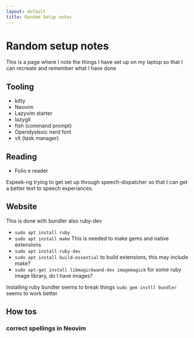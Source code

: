 ```yaml
---
layout: default
title: Random Setup notes
---
```


# Random setup notes
This is a page where I note the things I have set up on my laptop so that I can recreate and remember what I have done

## Tooling

* kitty 
* Neovim
* Lazyvim starter
* lazygit
* fish (command prompt)
* Opendyslexic nerd font
* vit (task manager)



## Reading
 * Folio e reader

Espeek-ng trying to get set up through speech-dispatcher so that I can get a better text to speech experiances.

## Website
This is done with bundler also ruby-dev

* `sudo apt install ruby`
* `sudo apt install make`  This is needed to make gems and native extensions
* `sudo apt install ruby-dev`
* `sudo apt install build-essential` to build extensions, this may include make?
* `sudo apt-get install libmagickwand-dev imagemagick` for some ruby image library, do I have images?


Installing ruby bundler seems to break things
`sudo gem instll bundler` seems to work better.


## How tos 
### correct spellings in Neovim

